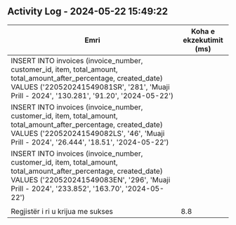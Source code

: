 ## Activity Log - 2024-05-22 15:49:22

| Emri | Koha e ekzekutimit (ms) |
|------|------------------------|
| INSERT INTO invoices (invoice_number, customer_id, item, total_amount, total_amount_after_percentage, created_date) VALUES ('220520241549081SR', '281', 'Muaji Prill - 2024', '130.281', '91.20', '2024-05-22') |  | 
| INSERT INTO invoices (invoice_number, customer_id, item, total_amount, total_amount_after_percentage, created_date) VALUES ('220520241549082LS', '46', 'Muaji Prill - 2024', '26.444', '18.51', '2024-05-22') |  | 
| INSERT INTO invoices (invoice_number, customer_id, item, total_amount, total_amount_after_percentage, created_date) VALUES ('220520241549083EN', '296', 'Muaji Prill - 2024', '233.852', '163.70', '2024-05-22') |  | 
|  |  | 
| Regjistër i ri u krijua me sukses | 8.8 |
